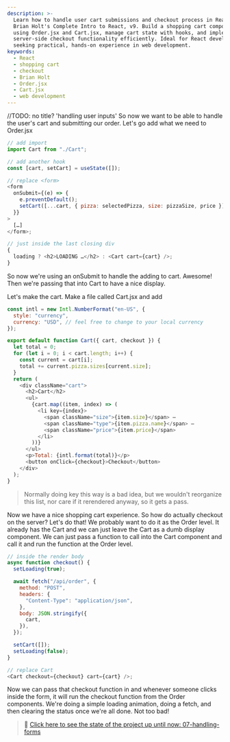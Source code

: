 ```yaml
---
description: >-
  Learn how to handle user cart submissions and checkout process in React with
  Brian Holt's Complete Intro to React, v9. Build a shopping cart component
  using Order.jsx and Cart.jsx, manage cart state with hooks, and implement
  server-side checkout functionality efficiently. Ideal for React developers
  seeking practical, hands-on experience in web development.
keywords:
  - React
  - shopping cart
  - checkout
  - Brian Holt
  - Order.jsx
  - Cart.jsx
  - web development
---
```


//TODO: no title? 'handling user inputs'
So now we want to be able to handle the user's cart and submitting our order. Let's go add what we need to Order.jsx

```javascript
// add import
import Cart from "./Cart";

// add another hook
const [cart, setCart] = useState([]);

// replace <form>
<form
  onSubmit={(e) => {
    e.preventDefault();
    setCart([...cart, { pizza: selectedPizza, size: pizzaSize, price }]);
  }}
>
  […]
</form>;

// just inside the last closing div
{
  loading ? <h2>LOADING …</h2> : <Cart cart={cart} />;
}
```

So now we're using an onSubmit to handle the adding to cart. Awesome! Then we're passing that into Cart to have a nice display.

Let's make the cart. Make a file called Cart.jsx and add

```javascript
const intl = new Intl.NumberFormat("en-US", {
  style: "currency",
  currency: "USD", // feel free to change to your local currency
});

export default function Cart({ cart, checkout }) {
  let total = 0;
  for (let i = 0; i < cart.length; i++) {
    const current = cart[i];
    total += current.pizza.sizes[current.size];
  }
  return (
    <div className="cart">
      <h2>Cart</h2>
      <ul>
        {cart.map((item, index) => (
          <li key={index}>
            <span className="size">{item.size}</span> –
            <span className="type">{item.pizza.name}</span> –
            <span className="price">{item.price}</span>
          </li>
        ))}
      </ul>
      <p>Total: {intl.format(total)}</p>
      <button onClick={checkout}>Checkout</button>
    </div>
  );
}
```

> Normally doing key this way is a bad idea, but we wouldn't reorganize this list, nor care if it rerendered anyway, so it gets a pass.

Now we have a nice shopping cart experience. So how do actually checkout on the server? Let's do that! We probably want to do it as the Order level. It already has the Cart and we can just leave the Cart as a dumb display component. We can just pass a function to call into the Cart component and call it and run the function at the Order level.

```javascript
// inside the render body
async function checkout() {
  setLoading(true);

  await fetch("/api/order", {
    method: "POST",
    headers: {
      "Content-Type": "application/json",
    },
    body: JSON.stringify({
      cart,
    }),
  });

  setCart([]);
  setLoading(false);
}

// replace Cart
<Cart checkout={checkout} cart={cart} />;
```

Now we can pass that checkout function in and whenever someone clicks inside the form, it will run the checkout function from the Order components. We're doing a simple loading animation, doing a fetch, and then clearing the status once we're all done. Not too bad!

> 🏁 [Click here to see the state of the project up until now: 07-handling-forms][step]

[step]: https://github.com/btholt/citr-v9-project/tree/master/07-handling-forms
